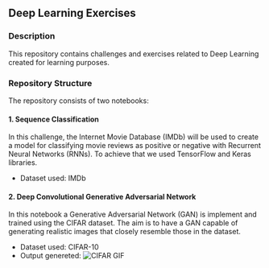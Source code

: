 ## Deep Learning Exercises

### Description
This repository contains challenges and exercises related to Deep Learning created for learning purposes.

### Repository Structure
The repository consists of two notebooks:

#### 1. Sequence Classification
In this challenge, the Internet Movie Database (IMDb) will be used to create a model for classifying movie reviews as positive or negative with Recurrent Neural Networks (RNNs). To achieve that we used TensorFlow and Keras libraries.
- Dataset used: IMDb

#### 2. Deep Convolutional Generative Adversarial Network
In this notebook a Generative Adversarial Network (GAN) is implement and trained using the CIFAR dataset. The aim is to have a GAN capable of generating realistic images that closely resemble those in the dataset.
- Dataset used: CIFAR-10
- Output genereted: ![CIFAR GIF](https://i.imgur.com/b2zPnQq.gif)
